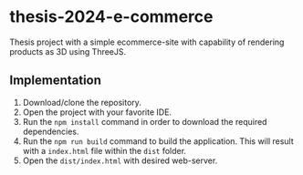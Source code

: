 # thesis-2024-e-commerce
Thesis project with a simple ecommerce-site with capability of rendering products as 3D using ThreeJS.

## Implementation

1. Download/clone the repository.
2. Open the project with your favorite IDE.
3. Run the `` npm install `` command in order to download the required dependencies.
4. Run the `` npm run build `` command to build the application. This will result with a ``index.html`` file within the ``dist`` folder.
5. Open the ``dist/index.html`` with desired web-server.